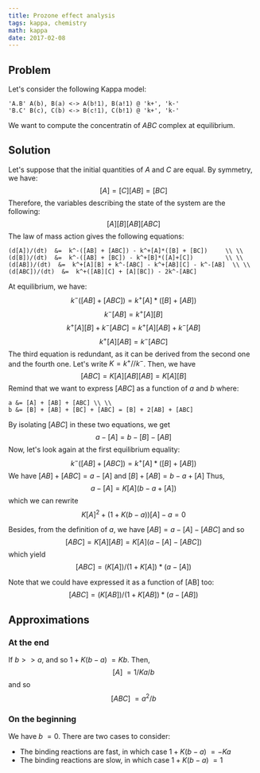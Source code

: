 ```yaml
---
title: Prozone effect analysis
tags: kappa, chemistry
math: kappa
date: 2017-02-08
---
```


## Problem

Let's consider the following Kappa model:
```kappa
'A.B' A(b), B(a) <-> A(b!1), B(a!1) @ 'k+', 'k-'
'B.C' B(c), C(b) <-> B(c!1), C(b!1) @ 'k+', 'k-'
```

We want to compute the concentratin of $ABC$ complex at equilibrium. 

## Solution

Let's suppose
that the initial quantities of $A$ and $C$ are equal. By symmetry, we have:
$$ [A] = [C]     [AB] = [BC] $$
Therefore, the variables describing the state of the system are the following:
$$ [A]     [B]     [AB]     [ABC]$$
The law of mass action gives the following equations:
```align
(d[A])/(dt)  &=  k^-([AB] + [ABC]) - k^+[A]*([B] + [BC])     \\ \\
(d[B])/(dt)  &=  k^-([AB] + [BC]) - k^+[B]*([A]+[C])         \\ \\
(d[AB])/(dt)  &=  k^+[A][B] + k^-[ABC] - k^+[AB][C] - k^-[AB]  \\ \\
(d[ABC])/(dt)  &=  k^+([AB][C] + [A][BC]) - 2k^-[ABC]
```


At equilibrium, we have:
$$k^-([AB] + [ABC])  =  k^+[A]*([B] + [AB])$$
$$k^-[AB]  =  k^+[A][B]$$
$$k^+[A][B] + k^-[ABC]  =  k^+[A][AB] + k^-[AB]$$
$$k^+[A][AB] = k^-[ABC]$$
The third equation is redundant, as it can be derived from the second one and the fourth one.
Let's write $K = k^+//k^-$. Then, we have $$ [ABC] = K[A][AB]     [AB] = K[A][B] $$
Remind that we want to express $[ABC]$ as a function of $a$ and $b$ where:
```align
a &= [A] + [AB] + [ABC] \\ \\
b &= [B] + [AB] + [BC] + [ABC] = [B] + 2[AB] + [ABC]
```
By isolating $[ABC]$ in these two equations, we get
$$ a - [A]  =  b - [B] - [AB]  $$
Now, let's look again at the first equilibrium equality:
$$k^-([AB] + [ABC])  =  k^+[A]*([B] + [AB])$$
We have $[AB] + [ABC] = a - [A]$ and $[B] + [AB] = b - a + [A]$ Thus,
$$ a - [A]  =  K[A](b - a + [A])$$
which we can rewrite
$$ K[A]^2 + (1 + K(b-a))[A] - a = 0$$

Besides, from the definition of $a$, we have $[AB] = a - [A] - [ABC]$ and so
$$ [ABC] = K[A][AB] = K[A](a - [A] - [ABC])$$
which yield $$ [ABC] = (K[A])/(1+K[A]) * (a - [A])$$

Note that we could have expressed it as a function of [AB] too:
$$ [ABC] = (K[AB])/(1+K[AB]) * (a - [AB]) $$

## Approximations
### At the end
If $b >> a$, and so $1 + K(b-a) ~= Kb$. Then, $$[A] ~= 1/Ka/b$$
and so $$[ABC] ~= a^2/b$$

### On the beginning
We have $b ~= 0$. There are two cases to consider:

+ The binding reactions are fast, in which case $1 + K(b-a) ~= -Ka$
+ The binding reactions are slow, in which case $1 + K(b-a) ~= 1$